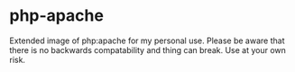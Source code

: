 # php-apache
Extended image of php:apache for my personal use. Please be aware that there is no backwards compatability and thing can break. Use at your own risk.
